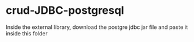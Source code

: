 ﻿# crud-JDBC-postgresql
Inside the external library, download the postgre jdbc jar file and paste it inside this folder
